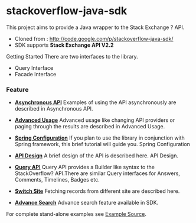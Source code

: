 stackoverflow-java-sdk
======================

This project aims to provide a Java wrapper to the Stack Exchange ? API.

* Cloned from : http://code.google.com/p/stackoverflow-java-sdk/
* SDK supports **Stack Exchange API V2.2**

Getting Started
There are two interfaces to the library.

* Query Interface
* Facade Interface


### Feature 
* **[Asynchronous API](https://github.com/sanjivsingh/stackoverflow-java-sdk/wiki/Asynchronous-API)** Examples of using the API asynchronously are described in Asynchronous API.

* **[Advanced Usage](https://github.com/sanjivsingh/stackoverflow-java-sdk/wiki/AdvancedUsage)**
Advanced usage like changing API providers or paging through the results are described in Advanced Usage.

* **[Spring Configuration](https://github.com/sanjivsingh/stackoverflow-java-sdk/wiki/SpringConfiguration)**
If you plan to use the library in conjunction with Spring framework, this brief tutorial will guide you. Spring Configuration

* **[API Design](https://github.com/sanjivsingh/stackoverflow-java-sdk/wiki/API-Design)**
A brief design of the API is described here. API Design.

* **[Query API](https://github.com/sanjivsingh/stackoverflow-java-sdk/wiki/Query-API)**
Query API provides a Builder like syntax to the StackOverflow? API.There are similar Query interfaces for Answers, Comments, Timelines, Badges etc.

* **[Switch Site](https://github.com/sanjivsingh/stackoverflow-java-sdk/wiki/Switch-Site)**
Fetching records from different site are described here.

* **[Advance Search](https://github.com/sanjivsingh/stackoverflow-java-sdk/wiki/Advance-Search)** 
Advance search feature available in SDK.


For complete stand-alone examples see [Example Source](https://github.com/sanjivsingh/stackoverflow-java-sdk/tree/master/core/src/examples/java/com/google/code/stackexchange/client/examples).
